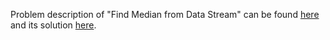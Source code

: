 Problem description of "Find Median from Data Stream" can be found [here](https://leetcode.com/problems/find-median-from-data-stream/) and its solution [here](https://github.com/aurimas13/Solutions-To-Problems/blob/main/LeetCode/Python%20Solutions/Find%20Median%20from%20Data%20Stream/median.py).
